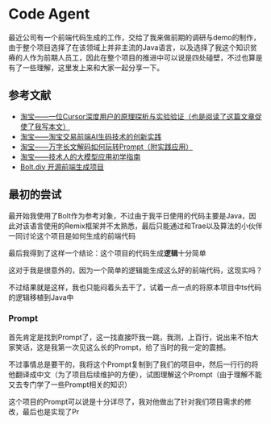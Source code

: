 # Code Agent

最近公司有一个前端代码生成的工作，交给了我来做前期的调研与demo的制作，由于整个项目选择了在该领域上并非主流的Java语言，以及选择了我这个知识贫瘠的人作为前期人员工，因此在整个项目的推进中可以说是四处碰壁，不过也算是有了一些理解，这里发上来和大家一起分享一下。

## 参考文献

- [淘宝——一位Cursor深度用户的原理探析与实验验证（也是阅读了这篇文章促使了我写本文）](https://mp.weixin.qq.com/s/bT-R9oXvfO5wqRT8I2u_sQ)
- [淘宝——淘宝交易前端AI生码技术的创新实践](https://mp.weixin.qq.com/s/RBIlsqdkN7CNDuGWxhoxGQ)
- [淘宝——万字长文解码如何玩转Prompt（附实践应用）](https://mp.weixin.qq.com/s/ad6y-pCe1_PV7iNA7Uh1bg)
- [淘宝——技术人的大模型应用初学指南](https://mp.weixin.qq.com/s/NeR1yPdmK6Z1hZVLRSgxrQ)
- [Bolt.diy 开源前端生成项目](https://github.com/stackblitz-labs/bolt.diy) 

## 最初的尝试

最开始我使用了Bolt作为参考对象，不过由于我平日使用的代码主要是Java，因此对该语言使用的Remix框架并不太熟悉，最后只能通过和Trae以及算法的小伙伴一同讨论这个项目是如何生成的前端代码

最后我得到了这样一个结论：这个项目的代码生成**逻辑**十分简单

这对于我是很意外的，因为一个简单的逻辑能生成这么好的前端代码，这现实吗？

不过结果就是这样，我也只能闷着头去干了，试着一点一点的将原本项目中ts代码的逻辑移植到Java中

### Prompt

首先肯定是找到Prompt了，这一找直接吓我一跳，我测，上百行，说出来不怕大家笑话，这是我第一次见这么长的Prompt，给了当时的我一定的震撼。

不过事情总是要干的，我将这个Prompt复制到了我们的项目中，然后一行行的将他翻译成中文（为了项目后续维护的方便），试图理解这个Prompt（由于理解不能又去专门学了一些Prompt相关的知识）

这个项目的Prompt可以说是十分详尽了，我对他做出了针对我们项目需求的修改，最后也是实现了Pr
